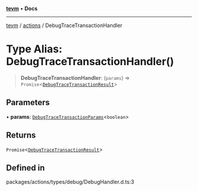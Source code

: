 [**tevm**](../../README.md) • **Docs**

***

[tevm](../../modules.md) / [actions](../README.md) / DebugTraceTransactionHandler

# Type Alias: DebugTraceTransactionHandler()

> **DebugTraceTransactionHandler**: (`params`) => `Promise`\<[`DebugTraceTransactionResult`](DebugTraceTransactionResult.md)\>

## Parameters

• **params**: [`DebugTraceTransactionParams`](DebugTraceTransactionParams.md)\<`boolean`\>

## Returns

`Promise`\<[`DebugTraceTransactionResult`](DebugTraceTransactionResult.md)\>

## Defined in

packages/actions/types/debug/DebugHandler.d.ts:3
